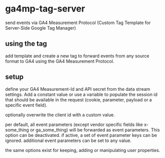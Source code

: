 # ga4mp-tag-server
send events via GA4 Measurement Protocol (Custom Tag Template for Server-Side Google Tag Manager)

## using the tag
add template and create a new tag to forward events from any source format to GA4 using the GA4 Measurement Protocol. 

## setup
define your GA4 Measurement-Id and API secret from the data stream settings. Add a constant value or use a variable to populate the session id that should be available in the request (cookie, parameter, payload or a specific event field). 

optionally overwrite the client id with a custom value. 

per default, all event parameters (except vendor specific fields like x-some_thing or ga_some_thing) will be forwarded as event parameters. This option can be deactivated. if active, a set of event parameter keys can be ignored. additional event parameters can be set to any value. 

the same options exist for keeping, adding or manipulating user properties. 